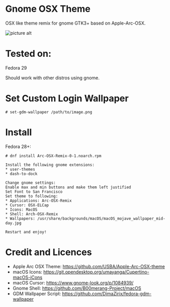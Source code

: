 # Gnome OSX Theme
OSX like theme remix for gnome GTK3+ based on Apple-Arc-OSX.

![picture alt](https://image.ibb.co/mXWeh0/Screenshot-from-2018-11-18-23-29-59.png)

# Tested on:
Fedora 29

Should work with other distros using gnome.

# Set Custom Login Wallpaper
```shell
# set-gdm-wallpaper /path/to/image.png
```

# Install
Fedora 28+:
```shell
# dnf install Arc-OSX-Remix-0-1.noarch.rpm

Install the following gnome extensions:
* user-themes
* dash-to-dock

Change gnome settings:
Enable max and min buttons and make them left justified
Set Font to San Francisco
Set theme to following:
* Applications: Arc-OSX-Remix
* Cursor: OSX-ELCap
* Icons: MacOS
* Shell: Arch-OSX-Remix
* Wallpapers: /usr/share/backgrounds/macOS/macOS_mojave_wallpaper_mid-day.jpg

Restart and enjoy! 
```

# Credit and Licences
* Apple Arc OSX Theme: https://github.com/USBA/Apple-Arc-OSX-theme
* macOS Icons: https://git.opendesktop.org/umayanga/Cupertino-macOS-iCons
* macOS Cursor: https://www.gnome-look.org/p/1084939/
* Gnome Shell: https://github.com/B00merang-Project/macOS
* GDM Wallpaper Script: https://github.com/DimaZirix/fedora-gdm-wallpaper

